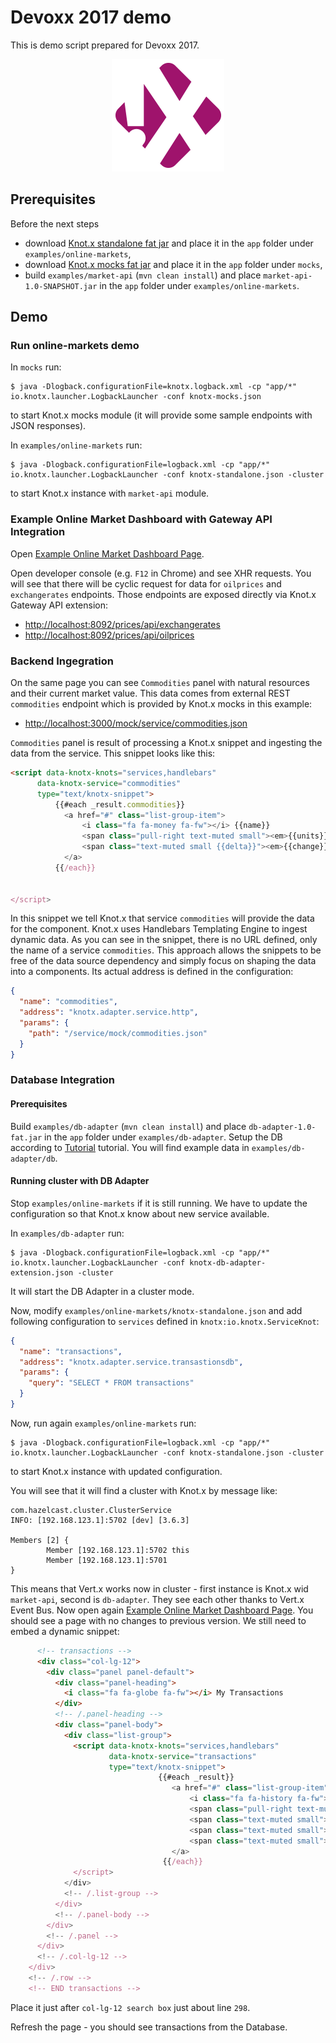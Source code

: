 # Devoxx 2017 demo

This is demo script prepared for Devoxx 2017.

<p align="center">
  <img src="https://github.com/Cognifide/knotx/blob/master/icons/180x180.png?raw=true" alt="Knot.x Logo"/>
</p>

## Prerequisites

Before the next steps
- download [Knot.x standalone fat jar](https://oss.sonatype.org/content/groups/public/io/knotx/knotx-standalone/1.1.0/knotx-standalone-1.1.0.fat.jar)
 and place it in the `app` folder under `examples/online-markets`,
- download [Knot.x mocks fat jar](https://oss.sonatype.org/content/groups/public/io/knotx/knotx-mocks/1.1.0/knotx-mocks-1.1.0.fat.jar)
   and place it in the `app` folder under `mocks`,
- build `examples/market-api` (`mvn clean install`) and place `market-api-1.0-SNAPSHOT.jar` in the `app` folder under `examples/online-markets`.


## Demo

### Run online-markets demo
In `mocks` run:
```
$ java -Dlogback.configurationFile=knotx.logback.xml -cp "app/*" io.knotx.launcher.LogbackLauncher -conf knotx-mocks.json
```
to start Knot.x mocks module (it will provide some sample endpoints with JSON responses).


In `examples/online-markets` run:
```
$ java -Dlogback.configurationFile=logback.xml -cp "app/*" io.knotx.launcher.LogbackLauncher -conf knotx-standalone.json -cluster
```
to start Knot.x instance with `market-api` module.

### Example Online Market Dashboard with Gateway API Integration

Open [Example Online Market Dashboard Page](http://localhost:8092/example/pages/main.html).

Open developer console (e.g. `F12` in Chrome) and see XHR requests.
You will see that there will be cyclic request for data for `oilprices` and `exchangerates` endpoints.
Those endpoints are exposed directly via Knot.x Gateway API extension:
- [http://localhost:8092/prices/api/exchangerates](http://localhost:8092/prices/api/exchangerates)
- [http://localhost:8092/prices/api/oilprices](http://localhost:8092/prices/api/oilprices)

### Backend Ingegration
On the same page you can see `Commodities` panel with natural resources and their current market value.
This data comes from external REST `commodities` endpoint which is provided by Knot.x mocks in this example:
- [http://localhost:3000/mock/service/commodities.json](http://localhost:3000/mock/service/commodities.json)

`Commodities` panel is result of processing a Knot.x snippet and ingesting the data from the service.
This snippet looks like this:

```html
<script data-knotx-knots="services,handlebars"
      data-knotx-service="commodities"
      type="text/knotx-snippet">
          {{#each _result.commodities}}
            <a href="#" class="list-group-item">
                <i class="fa fa-money fa-fw"></i> {{name}}
                <span class="pull-right text-muted small"><em>{{units}} $</em></span>
                <span class="text-muted small {{delta}}"><em>{{change}}</em></span>
            </a>
          {{/each}}


</script>
```

In this snippet we tell Knot.x that service `commodities` will provide the data for the component.
Knot.x uses Handlebars Templating Engine to ingest dynamic data.
As you can see in the snippet, there is no URL defined, only the name of a service `commodities`.
This approach allows the snippets to be free of the data source dependency and simply focus on shaping the data into a components.
Its actual address is defined in the configuration:

```json
{
  "name": "commodities",
  "address": "knotx.adapter.service.http",
  "params": {
    "path": "/service/mock/commodities.json"
  }
}
```

### Database Integration

#### Prerequisites
Build `examples/db-adapter` (`mvn clean install`) and place `db-adapter-1.0-fat.jar` in the `app` folder under `examples/db-adapter`.
Setup the DB according to [Tutorial](http://o7planning.org/en/10287/installing-and-configuring-hsqldb-database) tutorial.
You will find example data in `examples/db-adapter/db`.


#### Running cluster with DB Adapter
Stop `examples/online-markets` if it is still running. We have to update the configuration so that Knot.x know about new service available.

In `examples/db-adapter` run:
```
$ java -Dlogback.configurationFile=logback.xml -cp "app/*" io.knotx.launcher.LogbackLauncher -conf knotx-db-adapter-extension.json -cluster
```
It will start the DB Adapter in a cluster mode.


Now, modify `examples/online-markets/knotx-standalone.json` and add following configuration to `services` defined in `knotx:io.knotx.ServiceKnot`:

```json
{
  "name": "transactions",
  "address": "knotx.adapter.service.transastionsdb",
  "params": {
    "query": "SELECT * FROM transactions"
  }
}
```

Now, run again `examples/online-markets` run:
```
$ java -Dlogback.configurationFile=logback.xml -cp "app/*" io.knotx.launcher.LogbackLauncher -conf knotx-standalone.json -cluster
```
to start Knot.x instance with updated configuration.

You will see that it will find a cluster with Knot.x by message like:
```
com.hazelcast.cluster.ClusterService
INFO: [192.168.123.1]:5702 [dev] [3.6.3]

Members [2] {
        Member [192.168.123.1]:5702 this
        Member [192.168.123.1]:5701
}

```

This means that Vert.x works now in cluster - first instance is Knot.x wid `market-api`, second is `db-adapter`. They see each other thanks to Vert.x Event Bus.
Now open again [Example Online Market Dashboard Page](http://localhost:8092/example/pages/main.html).
You should see a page with no changes to previous version. We still need to embed a dynamic snippet:

```html
      <!-- transactions -->
      <div class="col-lg-12">
        <div class="panel panel-default">
          <div class="panel-heading">
            <i class="fa fa-globe fa-fw"></i> My Transactions
          </div>
          <!-- /.panel-heading -->
          <div class="panel-body">
            <div class="list-group">
              <script data-knotx-knots="services,handlebars"
                      data-knotx-service="transactions"
                      type="text/knotx-snippet">
                                 {{#each _result}}
                                    <a href="#" class="list-group-item">
                                        <i class="fa fa-history fa-fw"></i> {{this.COMMODITY}}
                                        <span class="pull-right text-muted"><em>total: {{this.TRANSACTION_VALUE}} $</em></span>
                                        <span class="text-muted small"><em>unit price: {{this.UNIT_PRICE}}$</em></span>
                                        <span class="text-muted small"><em> x {{this.UNITS_BOUGHT}}</em></span>
                                        <span class="text-muted small"><em> at {{this.TRANSACTION_DATE}}</em></span>
                                    </a>
                                  {{/each}}
              </script>
            </div>
            <!-- /.list-group -->
          </div>
          <!-- /.panel-body -->
        </div>
        <!-- /.panel -->
      </div>
      <!-- /.col-lg-12 -->
    </div>
    <!-- /.row -->
    <!-- END transactions -->
```

Place it just after `col-lg-12 search box` just about line `298`.

Refresh the page - you should see transactions from the Database.